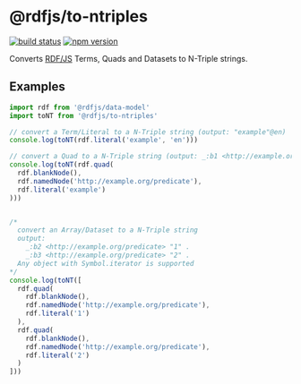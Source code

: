 # @rdfjs/to-ntriples
[![build status](https://img.shields.io/github/actions/workflow/status/rdfjs-base/to-ntriples/test.yaml?branch=master)](https://github.com/rdfjs-base/to-ntriples/actions/workflows/test.yaml)
[![npm version](https://img.shields.io/npm/v/@rdfjs/to-ntriples.svg)](https://www.npmjs.com/package/@rdfjs/to-ntriples)

Converts [RDF/JS](http://rdf.js.org/) Terms, Quads and Datasets to N-Triple strings. 

## Examples

```javascript
import rdf from '@rdfjs/data-model'
import toNT from '@rdfjs/to-ntriples'

// convert a Term/Literal to a N-Triple string (output: "example"@en)
console.log(toNT(rdf.literal('example', 'en')))

// convert a Quad to a N-Triple string (output: _:b1 <http://example.org/predicate> "example" .) 
console.log(toNT(rdf.quad(
  rdf.blankNode(),
  rdf.namedNode('http://example.org/predicate'),
  rdf.literal('example')
)))


/*
  convert an Array/Dataset to a N-Triple string
  output:
    _:b2 <http://example.org/predicate> "1" .
    _:b3 <http://example.org/predicate> "2" .
  Any object with Symbol.iterator is supported
*/
console.log(toNT([
  rdf.quad(
    rdf.blankNode(),
    rdf.namedNode('http://example.org/predicate'),
    rdf.literal('1')
  ),
  rdf.quad(
    rdf.blankNode(),
    rdf.namedNode('http://example.org/predicate'),
    rdf.literal('2')
  )
]))
```
